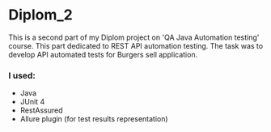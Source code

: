 # Diplom_2

This is a second part of my Diplom project on 'QA Java Automation testing' course. This part dedicated to REST API automation testing.
The task was to develop API automated tests for Burgers sell application.

### I used:
- Java   
- JUnit 4  
- RestAssured
- Allure plugin (for test results representation) 
